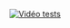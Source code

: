 [![Vidéo tests](https://i.ibb.co/zhfWY6zr/Capture-d-cran-2025-03-27-160841.png)](https://streamable.com/f430w2)
